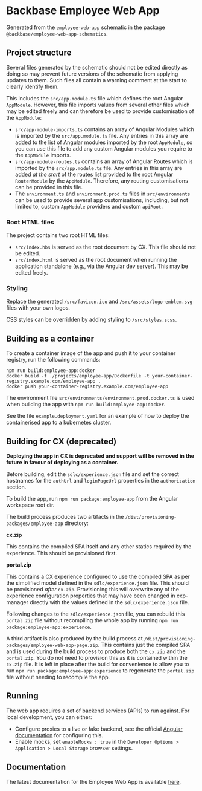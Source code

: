 # Backbase Employee Web App

Generated from the `employee-web-app` schematic in the package `@backbase/employee-web-app-schematics`.

## Project structure

Several files generated by the schematic should not be edited directly as doing so may prevent future versions of the
schematic from applying updates to them. Such files all contain a warning comment at the start to clearly identify them.

This includes the `src/app.module.ts` file which defines the root Angular `AppModule`. However, this file imports values
from several other files which may be edited freely and can therefore be used to provide customisation of the `AppModule`:

- `src/app-module-imports.ts` contains an array of Angular Modules which is imported by the `src/app.module.ts` file.
  Any entries in this array are added to the list of Angular modules imported by the root `AppModule`, so you can use
  this file to add any custom Angular modules you require to the `AppModule` imports.
- `src/app-module-routes.ts` contains an array of Angular Routes which is imported by the `src/app.module.ts` file.
  Any entries in this array are added _at the start_ of the routes list provided to the root Angular `RouterModule`
  by the `AppModule`. Therefore, any routing customisations can be provided in this file.
- The `environment.ts` and `environment.prod.ts` files in `src/environments` can be used to provide several app
  customisations, including, but not limited to, custom `AppModule` providers and custom `apiRoot`.

### Root HTML files

The project contains two root HTML files:

- `src/index.hbs` is served as the root document by CX. This file should not be edited.
- `src/index.html` is served as the root document when running the application standalone (e.g., via the Angular dev
  server). This may be edited freely.

### Styling

Replace the generated `/src/favicon.ico` and `/src/assets/logo-emblem.svg` files with your own logos.

CSS styles can be overridden by adding styling to `/src/styles.scss`.

## Building as a container

To create a container image of the app and push it to your container registry, run the following commands:

```shell
npm run build:employee-app:docker
docker build -f ./projects/employee-app/Dockerfile -t your-container-registry.example.com/employee-app .
docker push your-container-registry.example.com/employee-app
```

The environment file `src/environments/environment.prod.docker.ts` is used when building the app with `npm run build:employee-app:docker`.

See the file `example.deployment.yaml` for an example of how to deploy the containerised app to a kubernetes cluster.

## Building for CX (deprecated)

**Deploying the app in CX is deprecated and support will be removed in the future in favour of deploying as a container.**

Before building, edit the `sdlc/experience.json` file and set the correct hostnames for the `authUrl` and
`loginPageUrl` properties in the `authorization` section.

To build the app, run `npm run package:employee-app` from the Angular workspace root dir.

The build process produces two artifacts in the `/dist/provisioning-packages/employee-app` directory:

**cx.zip**

This contains the compiled SPA itself and any other statics required by the experience. This should be
provisioned first.

**portal.zip**

This contains a CX experience configured to use the compiled SPA as per the simplified model defined in the
`sdlc/experience.json` file. This should be provisioned _after_ `cx.zip`. Provisioning this will overwrite
any of the experience configuration properties that may have been changed in cxp-manager directly with the
values defined in the `sdlc/experience.json` file.

Following changes to the `sdlc/experience.json` file, you can rebuild this `portal.zip` file without recompiling
the whole app by running `npm run package:employee-app:experience`.

A third artifact is also produced by the build process at `/dist/provisioning-packages/employee-web-app-page.zip`.
This contains just the compiled SPA and is used during the build process to produce both the `cx.zip` and the
`portal.zip`. You do not need to provision this as it is contained within the `cx.zip` file. It is left in
place after the build for convenience to allow you to run `npm run package:employee-app:experience` to
regenerate the `portal.zip` file without needing to recompile the app.

## Running

The web app requires a set of backend services (APIs) to run against. For local development, you can either:

- Configure proxies to a live or fake backend, see the official [Angular documentation](https://v10.angular.io/guide/build#proxying-to-a-backend-server) for configuring this.
- Enable mocks, set `enableMocks : true` in the `Developer Options > Application > Local Storage` browser settings.

## Documentation

The latest documentation for the Employee Web App is available [here](https://community.backbase.com/documentation/employee_web_app/latest/index).
